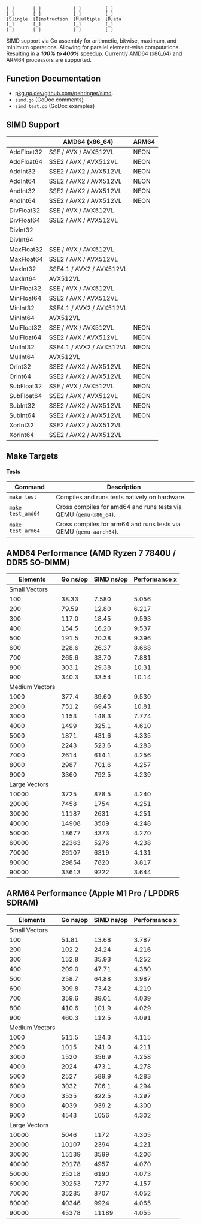 ```
[_]       [_]            [_]         [_]
[_]       [_]            [_]         [_]
[S]ingle  [I]nstruction  [M]ultiple  [D]ata
[_]       [_]            [_]         [_]
[_]       [_]            [_]         [_]
```

SIMD support via Go assembly for arithmetic, bitwise, maximum, and minimum operations.
Allowing for parallel element-wise computations.
Resulting in a ***100% to 400%*** speedup.
Currently AMD64 (x86_64) and ARM64 processors are supported.
## Function Documentation
- [pkg.go.dev/github.com/pehringer/simd](https://pkg.go.dev/github.com/pehringer/simd).
- ```simd.go``` (GoDoc comments)
- ```simd_test.go``` (GoDoc examples)
## SIMD Support
|          |AMD64 (x86_64)          |ARM64|
|----------|------------------------|-----|
|AddFloat32|SSE / AVX / AVX512VL    |NEON |
|AddFloat64|SSE2 / AVX / AVX512VL   |NEON |
|AddInt32  |SSE2 / AVX2 / AVX512VL  |NEON |
|AddInt64  |SSE2 / AVX2 / AVX512VL  |NEON |
|AndInt32  |SSE2 / AVX2 / AVX512VL  |NEON |
|AndInt64  |SSE2 / AVX2 / AVX512VL  |NEON |
|DivFloat32|SSE / AVX / AVX512VL    |     |
|DivFloat64|SSE2 / AVX / AVX512VL   |     |
|DivInt32  |                        |     |
|DivInt64  |                        |     |
|MaxFloat32|SSE / AVX / AVX512VL    |     |
|MaxFloat64|SSE2 / AVX / AVX512VL   |     |
|MaxInt32  |SSE4.1 / AVX2 / AVX512VL|     |
|MaxInt64  |AVX512VL                |     |
|MinFloat32|SSE / AVX / AVX512VL    |     |
|MinFloat64|SSE2 / AVX / AVX512VL   |     |
|MinInt32  |SSE4.1 / AVX2 / AVX512VL|     |
|MinInt64  |AVX512VL                |     |
|MulFloat32|SSE / AVX / AVX512VL    |NEON |
|MulFloat64|SSE2 / AVX / AVX512VL   |NEON |
|MulInt32  |SSE4.1 / AVX2 / AVX512VL|NEON |
|MulInt64  |AVX512VL                |     |
|OrInt32   |SSE2 / AVX2 / AVX512VL  |NEON |
|OrInt64   |SSE2 / AVX2 / AVX512VL  |NEON |
|SubFloat32|SSE / AVX / AVX512VL    |NEON |
|SubFloat64|SSE2 / AVX / AVX512VL   |NEON |
|SubInt32  |SSE2 / AVX2 / AVX512VL  |NEON |
|SubInt64  |SSE2 / AVX2 / AVX512VL  |NEON |
|XorInt32  |SSE2 / AVX2 / AVX512VL  |     |
|XorInt64  |SSE2 / AVX2 / AVX512VL  |     |
## Make Targets
#### Tests
|Command              |Description                                                           |
|---------------------|----------------------------------------------------------------------|
|```make test```      |Compiles and runs tests natively on hardware.                         |
|```make test_amd64```|Cross compiles for amd64 and runs tests via QEMU (```qemu-x86_64```). |
|```make test_arm64```|Cross compiles for arm64 and runs tests via QEMU (```qemu-aarch64```).|
## AMD64 Performance (AMD Ryzen 7 7840U / DDR5 SO-DIMM)
|Elements      |Go ns/op|SIMD ns/op|Performance x|
|--------------|--------|----------|-------------|
|Small Vectors |        |          |             |
|100           |38.33   |7.580     |5.056        |
|200           |79.59   |12.80     |6.217        |
|300           |117.0   |18.45     |9.593        |
|400           |154.5   |16.20     |9.537        |
|500           |191.5   |20.38     |9.396        |
|600           |228.6   |26.37     |8.668        |
|700           |265.6   |33.70     |7.881        |
|800           |303.1   |29.38     |10.31        |
|900           |340.3   |33.54     |10.14        |
|Medium Vectors|        |          |             |
|1000          |377.4   |39.60     |9.530        |
|2000          |751.2   |69.45     |10.81        |
|3000          |1153    |148.3     |7.774        |
|4000          |1499    |325.1     |4.610        |
|5000          |1871    |431.6     |4.335        |
|6000          |2243    |523.6     |4.283        |
|7000          |2614    |614.1     |4.256        |
|8000          |2987    |701.6     |4.257        |
|9000          |3360    |792.5     |4.239        |
|Large Vectors |        |          |             |
|10000         |3725    |878.5     |4.240        |
|20000         |7458    |1754      |4.251        |
|30000         |11187   |2631      |4.251        |
|40000         |14908   |3509      |4.248        |
|50000         |18677   |4373      |4.270        |
|60000         |22363   |5276      |4.238        |
|70000         |26107   |6319      |4.131        |
|80000         |29854   |7820      |3.817        |
|90000         |33613   |9222      |3.644        |
## ARM64 Performance (Apple M1 Pro / LPDDR5 SDRAM)
|Elements      |Go ns/op|SIMD ns/op|Performance x|
|--------------|--------|----------|-------------|
|Small Vectors |        |          |             |
|100           |51.81   |13.68     |3.787        |
|200           |102.2   |24.24     |4.216        |
|300           |152.8   |35.93     |4.252        |
|400           |209.0   |47.71     |4.380        |
|500           |258.7   |64.88     |3.987        |
|600           |309.8   |73.42     |4.219        |
|700           |359.6   |89.01     |4.039        |
|800           |410.6   |101.9     |4.029        |
|900           |460.3   |112.5     |4.091        |
|Medium Vectors|        |          |             |
|1000          |511.5   |124.3     |4.115        |
|2000          |1015    |241.0     |4.211        |
|3000          |1520    |356.9     |4.258        |
|4000          |2024    |473.1     |4.278        |
|5000          |2527    |589.9     |4.283        |
|6000          |3032    |706.1     |4.294        |
|7000          |3535    |822.5     |4.297        |
|8000          |4039    |939.2     |4.300        |
|9000          |4543    |1056      |4.302        |
|Large Vectors |        |          |             |
|10000         |5046    |1172      |4.305        |
|20000         |10107   |2394      |4.221        |
|30000         |15139   |3599      |4.206        |
|40000         |20178   |4957      |4.070        |
|50000         |25218   |6190      |4.073        |
|60000         |30253   |7277      |4.157        |
|70000         |35285   |8707      |4.052        |
|80000         |40346   |9924      |4.065        |
|90000         |45378   |11189     |4.055        |
